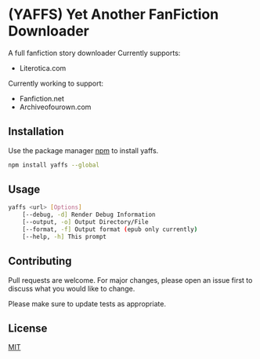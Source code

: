 # (YAFFS) Yet Another FanFiction Downloader 
A full fanfiction story downloader
Currently supports:
- Literotica.com

Currently working to support:
- Fanfiction.net
- Archiveofourown.com

## Installation

Use the package manager [npm](https://www.npmjs.com/) to install yaffs.

```bash
npm install yaffs --global
```

## Usage

```bash
yaffs <url> [Options] 
    [--debug, -d] Render Debug Information 
    [--output, -o] Output Directory/File
    [--format, -f] Output format (epub only currently)
    [--help, -h] This prompt
```

## Contributing
Pull requests are welcome. For major changes, please open an issue first to discuss what you would like to change.

Please make sure to update tests as appropriate.

## License
[MIT](https://choosealicense.com/licenses/mit/)
